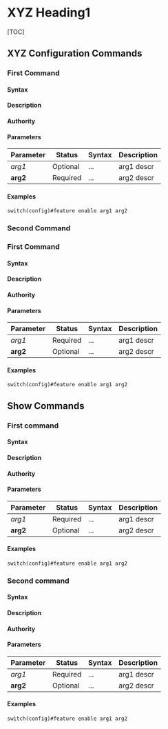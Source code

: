 <!--

Use the following guidelines for writing OPS documentation

Here are a few suggestions in regards to style and grammar:
* Use active voice. With active voice, the subject is the doer of the action. Tell the reader what
to do by using the imperative mood, for example, Press Enter to view the next screen. See https://en.wikipedia.org/wiki/Active_voice for more information about the active voice.
* Use present tense. See https://en.wikipedia.org/wiki/Present_tense for more information about using the present tense.
* Avoid the use of I or third person. Address your instructions to the user. In text, refer to the reader as you (second person) rather than as the user (third person). The exception to not using the third-person is when the documentation is for an administrator. In that case, *the user* is someone the reader interacts with, for example, teach your users how to back up their laptop.
* See https://en.wikipedia.org/wiki/Wikipedia%3aManual_of_Style for an online style guide.
* Remember to use articles (a, an, and the), see https://owl.english.purdue.edu/owl/resource/540/01/ for more information on when and how to use them.

About MarkDown
* See the https://github.com/adam-p/markdown-here/wiki/Markdown-Cheatsheet for additional information about markdown text.
* StackEdit automatically creates an anchor tag based off of each heading.  Spaces and other nonconforming characters are substituted by other characters in the anchor when the file is converted to HTML.

Important
* After you have added your text, remove the comments within the template. Some tools display comments and all HTML tags as text in its output.

Formatting guidelines

Diagrams:
When adding a diagram, make sure that ```ditaa is before the diagram and ``` is after the diagram, as shown in the following graphic.

```ditaa
+----+   +----+
|    +---+    |
+----+   +----+
```

Adding example commands:
When you add an example within a step, it must be indented and proceeded by only one empty line and followed by only one empty line; otherwise the numbering in the procedure will be disrupted. A correct example is shown in the following example:

1. Step 1 Description

 ```
 example here
 ```

2. Step 2 Description

Spacing:
A space must be proceeded after:
- A hash tag in the heading, as in ## My heading
- A bullet, as in – first bullet
- A number, as in 1. First step

CLI:

Use the following syntax for the command line references in the Syntax section provided below.

[] for an optional parameter
<> for a parameter to be replaced with user input
| for a choose one option

i.e
[<optional-user-input>] for an optional parameter that is an user input variable too
    e.g enable keepalive [<retries>]
    where retries is optional and takes user input (e.g a number)

[optional-literal-word] for an optional parameter that takes a literal expression
<required-user-input> for required parameter
    e.g ip address <A.B.C.D/M> [secondary]
        where <A.B.C.D/M> requires user-input (e.g IP Address and mask)
       and "secondary" is optional but it must be entered literally.

option-a | option-b for “choose a or b”
    e.g enable mode normal|fast
        where "normal" or "fast" must be entered

CLI parameter tables:

Provide information about all the parameters in the command in the following table.

| Parameter | Status| Syntax| Description |
|----------------|---------|----------|----------------|
| Parameter name | Required or Optional | Literal, Integer, Range (0-10), String of a maximum length for example | Information about the parameter |

In the parameter name use *italics* for required or **bold** for optional
In MarkDown, *this is italics*  and **this is bold**

For example:
| Parameter | Status | Syntax |	Description |
|-----------|----------|----------------------|
| *name* | Required | String of a maximum length of 80 characters | IP prefix-list name |
| *num* | Required | 1-4294967295 | Sequence number |
| *A.B.C.D/M* | Required | A.B.C.D/M | IPv4 prefix |
| **no** | Optional | Literal |Deletes IP prefix-list |

Each parameter in the CLI command should be described, even though it might have been described in a previous command. The content will be converted to a single topic document, and each command must stand on its own.

-->

# XYZ Heading1 #
<!--Provide the name of the grouping of commands, for example, LLDP commands-->

[TOC]
<!-- Remove the TOC tag and replace with an actual table of contents -->

## XYZ Configuration Commands ##

### First Command ###

#### Syntax ####
<!-- For example,    command [optional parameter] <user-input> [choose|one] -->

#### Description ####
<!-- Provide a description of the command. -->

#### Authority ####
<!-- Provide who is authorized to use this command, such as Super Admin or all users. -->

#### Parameters ####
<!-- Provide for the parameters for the command. -->

| Parameter | Status   | Syntax         | Description                           |
|-----------|----------|----------------|---------------------------------------|
| *arg1* | Optional | ... | arg1 descr |
| **arg2** | Required | ... | arg2 descr |

#### Examples ####
<!--    myprogramstart -s process_xyz-->

```
switch(config)#feature enable arg1 arg2
```

### Second Command ###
<!--Change the value of the anchor tag above, so this command can be directly linked. -->

### First Command ###

#### Syntax ####
<!-- For example,    command [optional parameter] <user-input> [choose|one] -->

#### Description ####
<!-- Provide a description of the command. -->

#### Authority ####
<!-- Provide who is authorized to use this command, such as Super Admin or all users. -->

#### Parameters ####
<!-- Provide for the parameters for the command. -->

| Parameter | Status   | Syntax         | Description                           |
|-----------|----------|----------------|---------------------------------------|
| *arg1* | Required | ... | arg1 descr |
| **arg2** | Optional | ... | arg2 descr |

#### Examples ####
<!--    myprogramstart -s process_xyz-->

```
switch(config)#feature enable arg1 arg2
```

## Show Commands ##

### First command ###
<!--Change the value of the anchor tag above, so this command can be directly linked. -->

#### Syntax ####
<!--For example,    myprogramstart [option] <process_name> -->

#### Description ####
<!--Provide a description of the command. -->

#### Authority ####
<!--Provide who is authorized to use this command, such as Super Admin or all users.-->

#### Parameters ####
<!--Provide for the parameters for the command.-->

| Parameter | Status   | Syntax         | Description                           |
|-----------|----------|----------------|---------------------------------------|
| *arg1* | Required | ... | arg1 descr |
| **arg2** | Optional | ... | arg2 descr |

#### Examples ####
<!--    myprogramstart -s process_xyz-->

```
switch(config)#feature enable arg1 arg2
```

### Second command ###
<!--Change the value of the anchor tag above, so this command can be directly linked. -->

#### Syntax ####
<!--For example,    myprogramstart [option] <process_name> -->

#### Description ####
<!--Provide a description of the command. -->

#### Authority ####
<!--Provide who is authorized to use this command, such as Super Admin or all users.-->

#### Parameters ####
<!--Provide for the parameters for the command.-->

| Parameter | Status   | Syntax         | Description                           |
|-----------|----------|----------------|---------------------------------------|
| *arg1* | Required | ... | arg1 descr |
| **arg2** | Optional | ... | arg2 descr |

#### Examples ####
<!--    myprogramstart -s process_xyz-->

```
switch(config)#feature enable arg1 arg2
```
